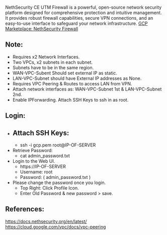 NethSecurity CE UTM Firewall is a powerful, open-source network security platform designed for comprehensive protection and intuitive management. It provides robust firewall capabilities, secure VPN connections, and an easy-to-use interface to safeguard your network infrastructure. [GCP Marketplace: NethSecurity Firewall]()

Note:
-----
* Requires x2 Network Interfaces.
* Two VPCs, x2 subnets in each subnet.
* Subnets have to be in the same region.
* WAN-VPC-Subent Should set external IP as static. 
* LAN-VPC-Subnet should have External IP addresses as None.
* Requires VPC Peering & Routes to access LAN from VPN. 
* Attach network interfaces as: WAN-VPC-Subnet 1st & LAN-VPC-Subnet 2nd. 
* Enable IPForwarding. Attach SSH Keys to ssh in as root. 

Login:
------
* Attach SSH Keys: 
    - 
    - ssh -i gcp.pem root@IP-OF-SERVER
* Retrieve Password: 
    - cat admin_password.txt
* Login to the Web UI.
    - https://IP-OF-SERVER
    - Username: root
    - Password: ( admin_password.txt )
* Please change the password once you login.
    - Top Right: Click Profile Icon.
    - Enter Old Password &  new password > save.

References:
-----------
https://docs.nethsecurity.org/en/latest/
https://cloud.google.com/vpc/docs/vpc-peering
